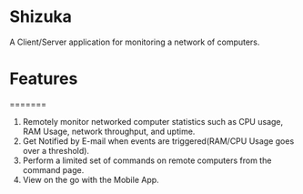 Shizuka
=======

A Client/Server application for monitoring a network of computers. 

# Features
=======
1. Remotely monitor networked computer statistics such as CPU usage, RAM Usage, network throughput, and uptime.
2. Get Notified by E-mail when events are triggered(RAM/CPU Usage goes over a threshold).
3. Perform a limited set of commands on remote computers from the command page. 
4. View on the go with the Mobile App.

